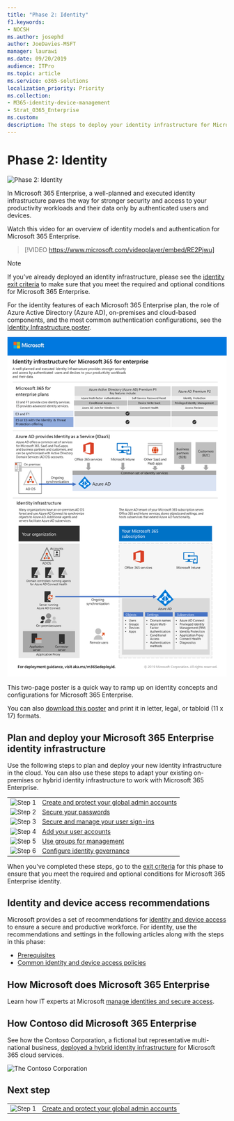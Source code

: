 ```yaml
---
title: "Phase 2: Identity"
f1.keywords:
- NOCSH
ms.author: josephd
author: JoeDavies-MSFT
manager: laurawi
ms.date: 09/20/2019
audience: ITPro
ms.topic: article
ms.service: o365-solutions
localization_priority: Priority
ms.collection: 
- M365-identity-device-management
- Strat_O365_Enterprise
ms.custom:
description: The steps to deploy your identity infrastructure for Microsoft 365 Enterprise.
---
```


# Phase 2: Identity

![Phase 2: Identity](./media/deploy-foundation-infrastructure/identity_icon.png)

In Microsoft 365 Enterprise, a well-planned and executed identity infrastructure paves the way for stronger security and access to your productivity workloads and their data only by authenticated users and devices.

Watch this video for an overview of identity models and authentication for Microsoft 365 Enterprise.

<p> </p>

> [!VIDEO https://www.microsoft.com/videoplayer/embed/RE2Pjwu]

>[!Note]
>If you’ve already deployed an identity infrastructure, please see the [identity exit criteria](identity-exit-criteria.md) to make sure that you meet the required and optional conditions for Microsoft 365 Enterprise.
>

For the identity features of each Microsoft 365 Enterprise plan, the role of Azure Active Directory (Azure AD), on-premises and cloud-based components, and the most common authentication configurations, see the [Identity Infrastructure poster](media/identity-infrastructure/M365E-ID-Infra.pdf).

[![The Identity Infrastructure poster](./media/identity-infrastructure/m365e-identity-arch-poster.png)](media/identity-infrastructure/M365E-ID-Infra.pdf)

This two-page poster is a quick way to ramp up on identity concepts and configurations for Microsoft 365 Enterprise.

You can also [download this poster](https://github.com/MicrosoftDocs/microsoft-365-docs/raw/public/microsoft-365/enterprise/media/identity-infrastructure/M365E-ID-Infra.pdf) and print it in letter, legal, or tabloid (11 x 17) formats.

## Plan and deploy your Microsoft 365 Enterprise identity infrastructure 

Use the following steps to plan and deploy your new identity infrastructure in the cloud. You can also use these steps to adapt your existing on-premises or hybrid identity infrastructure to work with Microsoft 365 Enterprise. 

|||
|:-------|:-----|
|![Step 1](./media/stepnumbers/Step1.png)| [Create and protect your global admin accounts](identity-create-protect-global-admins.md) |
|![Step 2](./media/stepnumbers/Step2.png)| [Secure your passwords](identity-secure-your-passwords.md) |
|![Step 3](./media/stepnumbers/Step3.png)| [Secure and manage your user sign-ins](identity-secure-user-sign-ins.md) |
|![Step 4](./media/stepnumbers/Step4.png)| [Add your user accounts](identity-add-user-accounts.md) |
|![Step 5](./media/stepnumbers/Step5.png)| [Use groups for management](identity-use-group-management.md) |
|![Step 6](./media/stepnumbers/Step6.png)| [Configure identity governance](identity-configure-identity-governance.md) |

When you've completed these steps, go to the [exit criteria](identity-exit-criteria.md) for this phase to ensure that you meet the required and optional conditions for Microsoft 365 Enterprise identity.

## Identity and device access recommendations

Microsoft provides a set of recommendations for [identity and device access](microsoft-365-policies-configurations.md) to ensure a secure and productive workforce. For identity, use the recommendations and settings in the following articles along with the steps in this phase:

- [Prerequisites](identity-access-prerequisites.md)
- [Common identity and device access policies](identity-access-policies.md)

## How Microsoft does Microsoft 365 Enterprise

Learn how IT experts at Microsoft [manage identities and secure access](https://www.microsoft.com/itshowcase/deploying-and-managing-microsoft-365#primaryR5).

## How Contoso did Microsoft 365 Enterprise

See how the Contoso Corporation, a fictional but representative multi-national business, [deployed a hybrid identity infrastructure](contoso-identity.md) for Microsoft 365 cloud services.

![The Contoso Corporation](./media/contoso-overview/contoso-icon.png)


## Next step

|||
|:-------|:-----|
|![Step 1](./media/stepnumbers/Step1.png)| [Create and protect your global admin accounts](identity-create-protect-global-admins.md) |
